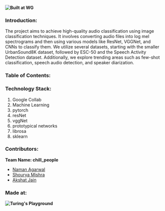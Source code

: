 **![Built at WG]([https://camo.githubusercontent.com/387b804e633aca8fac6c862d075f1ad3efd1aae413ef634c01f243545b054926/68747470733a2f2f692e706f7374696d672e63632f6e6a434d32346b782f776f632e6a7067])**

### Introduction:
The project aims to achieve high-quality audio classification using image classification techniques. It involves converting audio files into log mel spectrograms and then using various models like ResNet, VGGNet, and CNNs to classify them. We utilize several datasets, starting with the smaller UrbanSound8K dataset, followed by ESC-50 and the Speech Activity Detection dataset. Additionally, we explore trending areas such as few-shot classification, speech audio detection, and speaker diarization.

### Table of Contents:

### Technology Stack:
1. Google Collab
2. Machine Learning
3. pytorch
4. resNet
5. vggNet
6. prototypical networks
7. librosa
8. sklearn

### Contributors:
**Team Name: chill_people**

- [Naman Agarwal](#)
- [Shourya Mishra](#)
- [Akshat Jain](#)

### Made at:
**![Turing's Playground]([https://camo.githubusercontent.com/387b804e633aca8fac6c862d075f1ad3efd1aae413ef634c01f243545b054926/68747470733a2f2f692e706f7374696d672e63632f6e6a434d32346b782f776f632e6a7067])**

